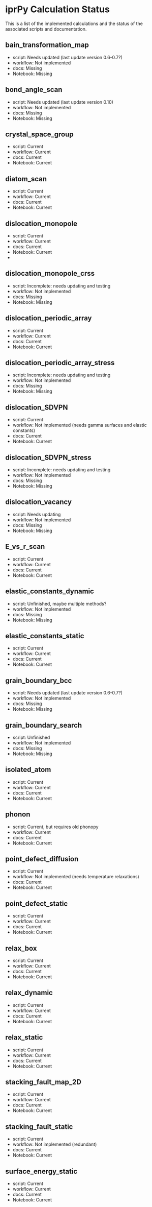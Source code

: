 # iprPy Calculation Status

This is a list of the implemented calculations and the status of the associated scripts and documentation.

## bain_transformation_map

- script: Needs updated (last update version 0.6-0.7?)
- workflow: Not implemented
- docs: Missing
- Notebook: Missing

## bond_angle_scan

- script: Needs updated (last update version 0.10)
- workflow: Not implemented
- docs: Missing
- Notebook: Missing

## crystal_space_group

- script: Current
- workflow: Current
- docs: Current
- Notebook: Current

## diatom_scan

- script: Current
- workflow: Current
- docs: Current
- Notebook: Current

## dislocation_monopole

- script: Current
- workflow: Current
- docs: Current
- Notebook: Current
- 
## dislocation_monopole_crss

- script: Incomplete: needs updating and testing
- workflow: Not implemented
- docs: Missing
- Notebook: Missing

## dislocation_periodic_array

- script: Current
- workflow: Current
- docs: Current
- Notebook: Current

## dislocation_periodic_array_stress

- script: Incomplete: needs updating and testing
- workflow: Not implemented
- docs: Missing
- Notebook: Missing

## dislocation_SDVPN

- script: Current
- workflow: Not implemented (needs gamma surfaces and elastic constants)
- docs: Current
- Notebook: Current

## dislocation_SDVPN_stress

- script: Incomplete: needs updating and testing
- workflow: Not implemented
- docs: Missing
- Notebook: Missing

## dislocation_vacancy

- script: Needs updating
- workflow: Not implemented
- docs: Missing
- Notebook: Missing

## E_vs_r_scan

- script: Current
- workflow: Current
- docs: Current
- Notebook: Current

## elastic_constants_dynamic

- script: Unfinished, maybe multiple methods?
- workflow: Not implemented
- docs: Missing
- Notebook: Missing

## elastic_constants_static

- script: Current
- workflow: Current
- docs: Current
- Notebook: Current

## grain_boundary_bcc

- script: Needs updated (last update version 0.6-0.7?)
- workflow: Not implemented
- docs: Missing
- Notebook: Missing

## grain_boundary_search

- script: Unfinished
- workflow: Not implemented
- docs: Missing
- Notebook: Missing

## isolated_atom

- script: Current
- workflow: Current
- docs: Current
- Notebook: Current

## phonon

- script: Current, but requires old phonopy
- workflow: Current
- docs: Current
- Notebook: Current

## point_defect_diffusion

- script: Current
- workflow: Not implemented (needs temperature relaxations)
- docs: Current
- Notebook: Current

## point_defect_static

- script: Current
- workflow: Current
- docs: Current
- Notebook: Current

## relax_box

- script: Current
- workflow: Current
- docs: Current
- Notebook: Current

## relax_dynamic

- script: Current
- workflow: Current
- docs: Current
- Notebook: Current

## relax_static

- script: Current
- workflow: Current
- docs: Current
- Notebook: Current

## stacking_fault_map_2D

- script: Current
- workflow: Current
- docs: Current
- Notebook: Current

## stacking_fault_static

- script: Current
- workflow: Not implemented (redundant)
- docs: Current
- Notebook: Current

## surface_energy_static

- script: Current
- workflow: Current
- docs: Current
- Notebook: Current
